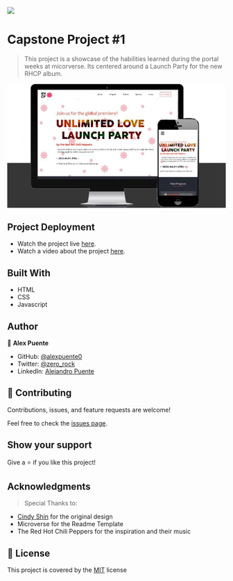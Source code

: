 ![](https://img.shields.io/badge/Microverse-blueviolet)

# Capstone Project #1

> This project is a showcase of the habilities learned during the portal weeks at micorverse.
> Its centered around a Launch Party for the new RHCP album.

![screenshot](./assets/Images/projectshow.jpg)

## Project Deployment

- Watch the project live [here](https://alexpuente0.github.io/Capstone_festival/index.html).
- Watch a video about the project [here](https://www.loom.com/share/4a11b762435441919e8adde463f0150e).

## Built With

- HTML
- CSS
- Javascript

## Author

👤 **Alex Puente**

- GitHub: [@alexpuente0](https://github.com/alexpuente0)
- Twitter: [@zero_rock](https://twitter.com/zero_rock)
- LinkedIn: [Alejandro Puente](https://www.linkedin.com/in/alejandro-puente-farías-154a7629/)

## 🤝 Contributing

Contributions, issues, and feature requests are welcome!

Feel free to check the [issues page](https://github.com/alexpuente0/Capstone_festival/issues).

## Show your support

Give a ⭐️ if you like this project!

## Acknowledgments

> Special Thanks to:

- [Cindy Shin](https://www.behance.net/adagio07) for the original design
- Microverse for the Readme Template
- The Red Hot Chili Peppers for the inspiration and their music

## 📝 License

This project is covered by the [MIT](/LICENSE) license
